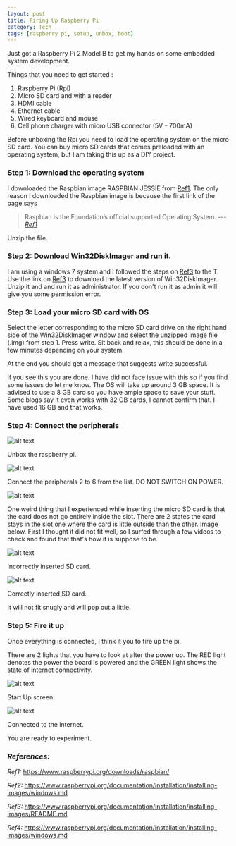 ```yaml
---
layout: post
title: Firing Up Raspberry Pi
category: Tech
tags: [raspberry pi, setup, unbox, boot]
---
```


Just got a Raspberry Pi 2 Model B to get my hands on some embedded system development.

Things that you need to get started :
1. Raspberry Pi (Rpi)
2. Micro SD card and with a reader
3. HDMI cable
4. Ethernet cable
5. Wired keyboard and mouse
6. Cell phone charger with micro USB connector (5V - 700mA)

Before unboxing the Rpi you need to load the operating system on the micro SD card. You can buy micro SD cards that comes preloaded with an operating system, but I am taking this up as a DIY project.

### Step 1: Download the operating system

I downloaded the Raspbian image RASPBIAN JESSIE from [Ref1]([Ref]). The only reason i downloaded the Raspbian image is because the first link of the page says 
> Raspbian is the Foundation’s official supported Operating System.
> ---<cite>[Ref1]

Unzip the file.

### Step 2: Download Win32DiskImager and run it.

I am using a windows 7 system and I followed the steps on [Ref3]([Ref3]) to the T. Use the link on [Ref3]([Ref3]) to download the latest version of Win32DiskImager. Unzip it and and run it as administrator. If you don't run it as admin it will give you some permission error.

### Step 3: Load your micro SD card with OS
Select the letter corresponding to the micro SD card drive on the right hand side of the Win32DiskImager window and select the unzipped image file (.img) from step 1. Press write. Sit back and relax, this should be done in a few minutes depending on your system.

At the end you should get a message that suggests write successful.

If you see this you are done. I have did not face issue with this so if you find some issues do let me know. The OS will take up around 3 GB space. It is advised to use a 8 GB card so you have ample space to save your stuff. Some blogs say it even works with 32 GB cards, I cannot confirm that. I have used 16 GB and that works.

### Step 4: Connect the peripherals 
![alt text](https://raw.githubusercontent.com/officiallytech/officiallytech.github.io/master/images/_posts/01_2016/box.JPG "Boxed")

Unbox the raspberry pi.

![alt text](https://raw.githubusercontent.com/officiallytech/officiallytech.github.io/master/images/_posts/01_2016/unbox.JPG "Unboxed")

Connect the peripherals 2 to 6 from the list. 
DO NOT SWITCH ON POWER.

![alt text](https://raw.githubusercontent.com/officiallytech/officiallytech.github.io/master/images/_posts/01_2016/connected.JPG "Connected")

One weird thing that I experienced while inserting the micro SD card is that the card does not go entirely inside the slot. There are 2 states the card stays in the slot one where the card is little outside than the other. Image below. First I thought it did not fit well, so I surfed through a few videos to check and found that that's how it is suppose to be.

![alt text](https://raw.githubusercontent.com/officiallytech/officiallytech.github.io/master/images/_posts/01_2016/incorrect.jpg "Incorrect")

Incorrectly inserted SD card.

![alt text](https://raw.githubusercontent.com/officiallytech/officiallytech.github.io/master/images/_posts/01_2016/correct.jpg "Correct")

Correctly inserted SD card.

It will not fit snugly and will pop out a little.

### Step 5: Fire it up

Once everything is connected, I think it you to fire up the pi.

There are 2 lights that you have to look at after the power up.
The RED light denotes the power the board is powered and the GREEN light shows the state of internet connectivity.

![alt text](https://raw.githubusercontent.com/officiallytech/officiallytech.github.io/master/images/_posts/01_2016/start.JPG "Fired Up")

Start Up screen.

![alt text](https://raw.githubusercontent.com/officiallytech/officiallytech.github.io/master/images/_posts/01_2016/internet.JPG "Connected to the internet")

Connected to the internet.

You are ready to experiment.

### *References:*
[Ref1]:https://www.raspberrypi.org/downloads/raspbian/
[Ref2]:https://www.raspberrypi.org/documentation/installation/installing-images/windows.md
[Ref3]:https://www.raspberrypi.org/documentation/installation/installing-images/README.md
[Ref4]:https://www.raspberrypi.org/documentation/installation/installing-images/windows.md

*Ref1:* https://www.raspberrypi.org/downloads/raspbian/

*Ref2:* https://www.raspberrypi.org/documentation/installation/installing-images/windows.md

*Ref3:* https://www.raspberrypi.org/documentation/installation/installing-images/README.md

*Ref4:* https://www.raspberrypi.org/documentation/installation/installing-images/windows.md
